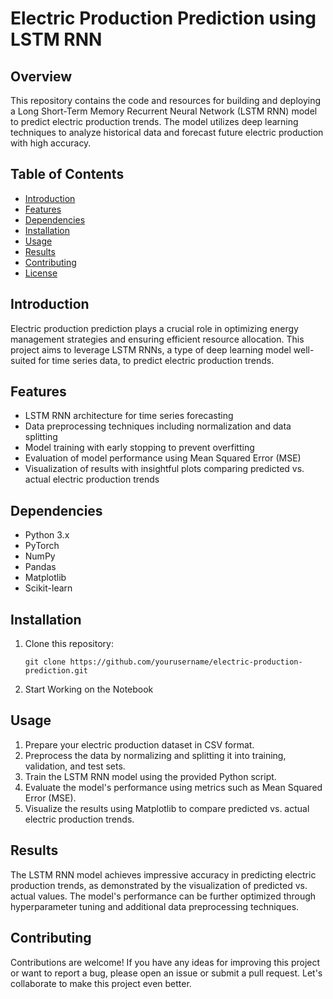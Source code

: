 # Electric Production Prediction using LSTM RNN

## Overview
This repository contains the code and resources for building and deploying a Long Short-Term Memory Recurrent Neural Network (LSTM RNN) model to predict electric production trends. The model utilizes deep learning techniques to analyze historical data and forecast future electric production with high accuracy.

## Table of Contents
- [Introduction](#introduction)
- [Features](#features)
- [Dependencies](#dependencies)
- [Installation](#installation)
- [Usage](#usage)
- [Results](#results)
- [Contributing](#contributing)
- [License](#license)

## Introduction
Electric production prediction plays a crucial role in optimizing energy management strategies and ensuring efficient resource allocation. This project aims to leverage LSTM RNNs, a type of deep learning model well-suited for time series data, to predict electric production trends.

## Features
- LSTM RNN architecture for time series forecasting
- Data preprocessing techniques including normalization and data splitting
- Model training with early stopping to prevent overfitting
- Evaluation of model performance using Mean Squared Error (MSE)
- Visualization of results with insightful plots comparing predicted vs. actual electric production trends

## Dependencies
- Python 3.x
- PyTorch
- NumPy
- Pandas
- Matplotlib
- Scikit-learn

## Installation
1. Clone this repository:
   ```
   git clone https://github.com/yourusername/electric-production-prediction.git
   ```
2. Start Working on the Notebook

## Usage
1. Prepare your electric production dataset in CSV format.
2. Preprocess the data by normalizing and splitting it into training, validation, and test sets.
3. Train the LSTM RNN model using the provided Python script.
4. Evaluate the model's performance using metrics such as Mean Squared Error (MSE).
5. Visualize the results using Matplotlib to compare predicted vs. actual electric production trends.

## Results
The LSTM RNN model achieves impressive accuracy in predicting electric production trends, as demonstrated by the visualization of predicted vs. actual values. The model's performance can be further optimized through hyperparameter tuning and additional data preprocessing techniques.

## Contributing
Contributions are welcome! If you have any ideas for improving this project or want to report a bug, please open an issue or submit a pull request. Let's collaborate to make this project even better.
